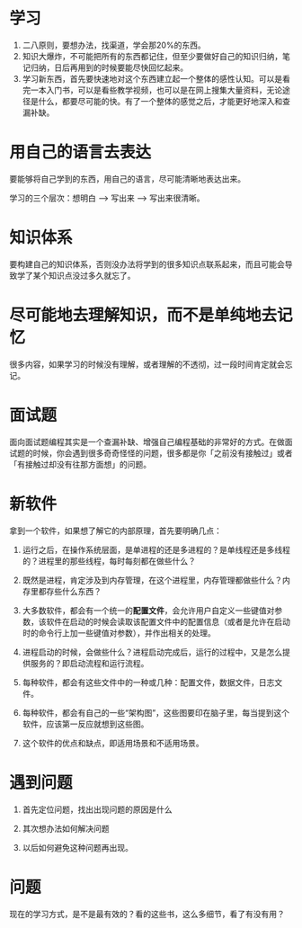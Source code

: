 
# 学习

1. 二八原则，要想办法，找渠道，学会那20%的东西。
2. 知识大爆炸，不可能把所有的东西都记住，但至少要做好自己的知识归纳，笔记归纳，日后再用到的时候要能尽快回忆起来。
3. 学习新东西，首先要快速地对这个东西建立起一个整体的感性认知。可以是看完一本入门书，可以是看些教学视频，也可以是在网上搜集大量资料，无论途径是什么，都要尽可能的快。有了一个整体的感觉之后，才能更好地深入和查漏补缺。

# 用自己的语言去表达

要能够将自己学到的东西，用自己的语言，尽可能清晰地表达出来。

学习的三个层次：想明白 --> 写出来 --> 写出来很清晰。

# 知识体系

要构建自己的知识体系，否则没办法将学到的很多知识点联系起来，而且可能会导致学了某个知识点没过多久就忘了。

# 尽可能地去理解知识，而不是单纯地去记忆

很多内容，如果学习的时候没有理解，或者理解的不透彻，过一段时间肯定就会忘记。

# 面试题

面向面试题编程其实是一个查漏补缺、增强自己编程基础的非常好的方式。在做面试题的时候，你会遇到很多奇奇怪怪的问题，很多都是你「之前没有接触过」或者「有接触过却没有往那方面想」的问题。

# 新软件

拿到一个软件，如果想了解它的内部原理，首先要明确几点：

1. 运行之后，在操作系统层面，是单进程的还是多进程的？是单线程还是多线程的？进程里的那些线程，每时每刻都在做些什么？

2. 既然是进程，肯定涉及到内存管理，在这个进程里，内存管理都做些什么？内存里都存些什么东西？

3. 大多数软件，都会有一个统一的**配置文件**，会允许用户自定义一些键值对参数，该软件在启动的时候会读取该配置文件中的配置信息（或者是允许在启动时的命令行上加一些键值对参数），并作出相关的处理。

4. 进程启动的时候，会做些什么？进程启动完成后，运行的过程中，又是怎么提供服务的？即启动流程和运行流程。

5. 每种软件，都会有这些文件中的一种或几种：配置文件，数据文件，日志文件。

6. 每种软件，都会有自己的一些“架构图”，这些图要印在脑子里，每当提到这个软件，应该第一反应就想到这些图。

7. 这个软件的优点和缺点，即适用场景和不适用场景。


# 遇到问题

1. 首先定位问题，找出出现问题的原因是什么

2. 其次想办法如何解决问题

3. 以后如何避免这种问题再出现。


# 问题

现在的学习方式，是不是最有效的？看的这些书，这么多细节，看了有没有用？



